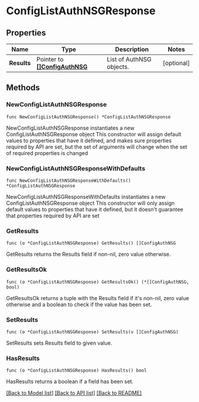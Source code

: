 # ConfigListAuthNSGResponse

## Properties

Name | Type | Description | Notes
------------ | ------------- | ------------- | -------------
**Results** | Pointer to [**[]ConfigAuthNSG**](ConfigAuthNSG.md) | List of AuthNSG objects. | [optional] 

## Methods

### NewConfigListAuthNSGResponse

`func NewConfigListAuthNSGResponse() *ConfigListAuthNSGResponse`

NewConfigListAuthNSGResponse instantiates a new ConfigListAuthNSGResponse object
This constructor will assign default values to properties that have it defined,
and makes sure properties required by API are set, but the set of arguments
will change when the set of required properties is changed

### NewConfigListAuthNSGResponseWithDefaults

`func NewConfigListAuthNSGResponseWithDefaults() *ConfigListAuthNSGResponse`

NewConfigListAuthNSGResponseWithDefaults instantiates a new ConfigListAuthNSGResponse object
This constructor will only assign default values to properties that have it defined,
but it doesn't guarantee that properties required by API are set

### GetResults

`func (o *ConfigListAuthNSGResponse) GetResults() []ConfigAuthNSG`

GetResults returns the Results field if non-nil, zero value otherwise.

### GetResultsOk

`func (o *ConfigListAuthNSGResponse) GetResultsOk() (*[]ConfigAuthNSG, bool)`

GetResultsOk returns a tuple with the Results field if it's non-nil, zero value otherwise
and a boolean to check if the value has been set.

### SetResults

`func (o *ConfigListAuthNSGResponse) SetResults(v []ConfigAuthNSG)`

SetResults sets Results field to given value.

### HasResults

`func (o *ConfigListAuthNSGResponse) HasResults() bool`

HasResults returns a boolean if a field has been set.


[[Back to Model list]](../README.md#documentation-for-models) [[Back to API list]](../README.md#documentation-for-api-endpoints) [[Back to README]](../README.md)


